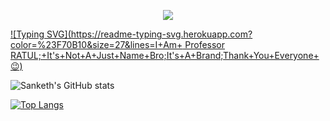 
<p align="center"><img src="https://img.shields.io/badge/I Am %20A BANGLADESHI- PROGRAMMER-green?colorA=%23ff0000&colorB=%23017e40&style=flat-square">
 
  
   [![Typing SVG](https://readme-typing-svg.herokuapp.com?color=%23F70B10&size=27&lines=I+Am+ Professor RATUL;+It's+Not+A+Just+Name+Bro;It's+A+Brand;Thank+You+Everyone+😉)](https://git.io/typing-svg)
  

![Sanketh's GitHub stats](https://github-readme-stats.vercel.app/api?username=devil9809&show_icons=true&theme=algolia )


[![Top Langs](https://github-readme-stats.vercel.app/api/top-langs/?username=devil9809&layout=compact)](https://github.com/anuraghazra/github-readme-stats)
